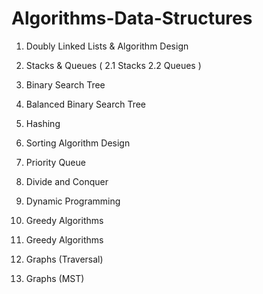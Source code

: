 # Algorithms-Data-Structures

1. Doubly Linked Lists & Algorithm Design

2. Stacks & Queues
      ( 2.1 Stacks
      2.2 Queues )
  
3. Binary Search Tree

4. Balanced Binary Search Tree

5. Hashing

6. Sorting Algorithm Design

7. Priority Queue

8. Divide and Conquer

9. Dynamic Programming

10. Greedy Algorithms 

11. Greedy Algorithms

12. Graphs (Traversal)

13. Graphs (MST)
